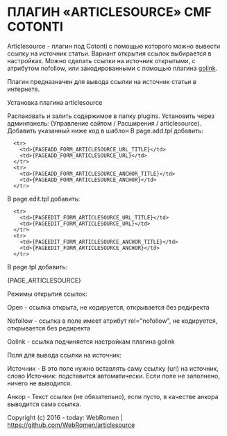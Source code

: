 # ПЛАГИН «ARTICLESOURCE» CMF COTONTI

<p>Articlesource - плагин под Cotonti&nbsp;с помощью которого можно вывести&nbsp; ссылку на источник статьи. Вариант открытия ссылок выбирается в настройках. Можно сделать ссылки на источник открытыми, с атрибутом nofollow, или закодированными с помощью плагина <a href="https://github.com/WebRomen/golink">golink</a>.

Плагин предназначен для вывода ссылки на источник статьи в интернете.

Установка плагина articlesource

Распаковать и залить содержимое в папку plugins.
Установить через админпанель: (Управление сайтом / Расширения / articlesource).
Добавить указанный ниже код в шаблон
В page.add.tpl добавить:

<!-- IF {PHP.cot_plugins_active.articlesource} -->               
      <tr>
        <td>{PAGEADD_FORM_ARTICLESOURCE_URL_TITLE}</td>
        <td>{PAGEADD_FORM_ARTICLESOURCE_URL}</td>
      </tr>
      <tr>
        <td>{PAGEADD_FORM_ARTICLESOURCE_ANCHOR_TITLE}</td>
        <td>{PAGEADD_FORM_ARTICLESOURCE_ANCHOR}</td>
      </tr>
<!-- ENDIF -->
 

В page.edit.tpl добавить:

<!-- IF {PHP.cot_plugins_active.articlesource} -->
      <tr>               
        <td>{PAGEEDIT_FORM_ARTICLESOURCE_URL_TITLE}</td>
        <td>{PAGEEDIT_FORM_ARTICLESOURCE_URL}</td>
      </tr>
      <tr>
        <td>{PAGEEDIT_FORM_ARTICLESOURCE_ANCHOR_TITLE}</td>
        <td>{PAGEEDIT_FORM_ARTICLESOURCE_ANCHOR}</td>
      </tr>
 <!-- ENDIF --> 
В page.tpl добавить:

<!-- IF {PHP.cot_plugins_active.articlesource} -->
   <div>{PAGE_ARTICLESOURCE}</div>
<!-- ENDIF -->
 

Режимы открытия ссылок:

Open - ссылка открыта, не кодируется, открывается без редиректа

Nofollow - ссылка в поле имеет атрибут rel="nofollow", не кодируется, открывается без редиректа

Golink - ссылка подчиняется настройкам плагина golink

Поля для вывода ссылки на источник:

Источник - В это поле нужно вставлять саму ссылку (url) на источник, слово Источник: подставится автоматически. Если поле не заполнено, ничего не выводится.

Анкор - Текст ссылки (не обязательно), если пусто, в качестве анкора выводится сама ссылка.

Copyright (c) 2016 - today: WebRomen | https://github.com/WebRomen/articlesource 
